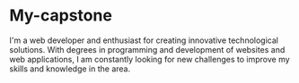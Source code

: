 # My-capstone
I'm a web developer and enthusiast for creating innovative technological solutions. With degrees in programming and development of websites and web applications, I am constantly looking for new challenges to improve my skills and knowledge in the area.
